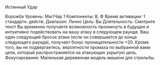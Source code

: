 
Истинный Удар

Ворожба
Уровень: Маг/Чар 1
Компоненты: В, Ф
Время активации: 1 стандартн. действ.
Диапазон: Лично
Цель: Вы
Длительность: Смотрите текст
Вы временно получаете возможность
проникнуть в будущее и интуитивно подействовать на вашу атаку в следующем
раунде. Ваш один следующий бросок
атаки (если он совершается до конца
следующего раунда), получает бонус
проницательности +20. Кроме того, вы
не подвергаетесь, вероятности промаха
по выбранной вами цели, который распространяется на атакующих укрытую
цель.
Фокусирование: Маленькая деревянная модель мишени для стрельбы.
